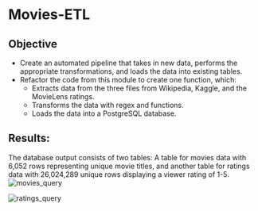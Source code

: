 # Movies-ETL

## Objective
* Create an automated pipeline that takes in new data, performs the appropriate transformations, and loads the data into existing tables. 
* Refactor the code from this module to create one function, which:
	* Extracts data from the three files from Wikipedia, Kaggle, and the MovieLens ratings.
	* Transforms the data with regex and functions.
	* Loads the data into a PostgreSQL database.

## Results:

The database output consists of two tables: A table for movies data with 6,052 rows representing unique movie titles, and another table for ratings data with 26,024,289 unique rows displaying a viewer rating of 1-5.![movies_query](https://user-images.githubusercontent.com/100387078/164527785-cab8b0cf-0dd0-4738-a236-ac5d478bec55.png)

![ratings_query](https://user-images.githubusercontent.com/100387078/164527796-e65c2357-e62f-4132-a561-b18a339d402e.png)
